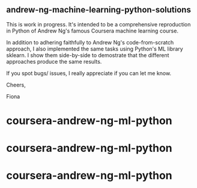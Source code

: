 ## andrew-ng-machine-learning-python-solutions
This is work in progress. It's intended to be a comprehensive reproduction in Python of Andrew Ng's famous Coursera machine learning course. 

In addition to adhering faithfully to Andrew Ng's code-from-scratch approach, I also implemented the same tasks using Python's ML library sklearn. I show them side-by-side to demostrate that the different approaches produce the same results.

If you spot bugs/ issues, I really appreciate if you can let me know.

Cheers,

Fiona
# coursera-andrew-ng-ml-python
# coursera-andrew-ng-ml-python
# coursera-andrew-ng-ml-python

